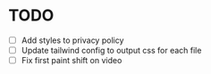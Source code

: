 # TODO

- [ ] Add styles to privacy policy
- [ ] Update tailwind config to output css for each file
- [ ] Fix first paint shift on video
